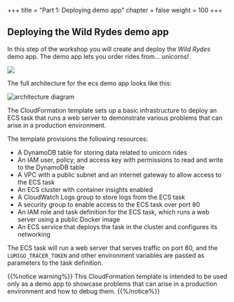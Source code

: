 +++
title = "Part 1: Deploying demo app"
chapter = false
weight = 100
+++

## Deploying the Wild Rydes demo app

In this step of the workshop you will create and deploy the *Wild Rydes* demo app. The demo app lets you order rides from... unicorns!

![](/images/mod02-001.png)

The full architecture for the ecs demo app looks like this:

![architecture diagram](/images/mod02-002.png)

The CloudFormation template sets up a basic infrastructure to deploy an ECS task that runs a web server to demonstrate various problems that can arise in a production environment.

The template provisions the following resources:

- A DynamoDB table for storing data related to unicorn rides
- An IAM user, policy, and access key with permissions to read and write to the DynamoDB table
- A VPC with a public subnet and an internet gateway to allow access to the ECS task
- An ECS cluster with container insights enabled
- A CloudWatch Logs group to store logs from the ECS task
- A security group to enable access to the ECS task over port 80
- An IAM role and task definition for the ECS task, which runs a web server using a public Docker image
- An ECS service that deploys the task in the cluster and configures its networking

The ECS task will run a web server that serves traffic on port 80, and the `LUMIGO_TRACER_TOKEN` and other environment variables are passed as parameters to the task definition.

{{%notice warning%}}
This CloudFormation template is intended to be used only as a demo app to showcase problems that can arise in a production environment and how to debug them.
{{%/notice%}}